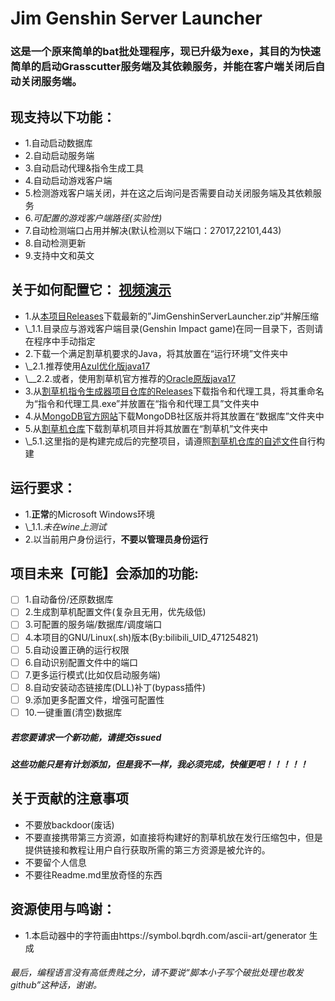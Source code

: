 # Jim Genshin Server Launcher
### 这是一个原来简单的bat批处理程序，现已升级为exe，其目的为快速简单的启动Grasscutter服务端及其依赖服务，并能在客户端关闭后自动关闭服务端。
## 现支持以下功能：
 - 1.自动启动数据库
 - 2.自动启动服务端
 - 3.自动启动代理&指令生成工具
 - 4.自动启动游戏客户端
 - 5.检测游戏客户端关闭，并在这之后询问是否需要自动关闭服务端及其依赖服务
 - 6.*可配置的游戏客户端路径(实验性)*
 - 7.自动检测端口占用并解决(默认检测以下端口：27017,22101,443)
 - 8.自动检测更新
 - 9.支持中文和英文
## 关于如何配置它： [视频演示](https://www.bilibili.com/video/BV1o4xfeSEq3)
 - 1.从[本项目Releases](https://github.com/Jimmy32767255/JimGenshinServerLauncher/releases)下载最新的”JimGenshinServerLauncher.zip“并解压缩
 - \\_1.1.目录应与游戏客户端目录(Genshin Impact game)在同一目录下，否则请在程序中手动指定
 - 2.下载一个满足割草机要求的Java，将其放置在“运行环境”文件夹中
 - \\_2.1.推荐使用[Azul优化版java17](https://www.azul.com/downloads/?version=java-17-lts&package=jdk#zulu)
 - \\__2.2.或者，使用割草机官方推荐的[Oracle原版java17](https://www.oracle.com/java/technologies/javase/jdk17-archive-downloads.html)
 - 3.从[割草机指令生成器项目仓库的Releases](https://github.com/jie65535/GrasscutterCommandGenerator/releases)下载指令和代理工具，将其重命名为“指令和代理工具.exe”并放置在“指令和代理工具”文件夹中
 - 4.从[MongoDB官方网站](https://www.mongodb.com/try/download/community)下载MongoDB社区版并将其放置在“数据库”文件夹中
 - 5.从[割草机仓库](https://github.com/Grasscutters/Grasscutter)下载割草机项目并将其放置在“割草机”文件夹中
 - \\_5.1.这里指的是构建完成后的完整项目，请遵照[割草机仓库的自述文件](https://github.com/Grasscutters/Grasscutter/blob/development/docs/README_zh-CN.md)自行构建
## 运行要求：
 - 1.**正常**的Microsoft Windows环境
 - \\_1.1.*未在wine上测试*
 - 2.以当前用户身份运行，**不要以管理员身份运行**
## 项目未来【可能】会添加的功能:
- [ ] 1.自动备份/还原数据库
- [ ] 2.生成割草机配置文件(复杂且无用，优先级低)
- [ ] 3.可配置的服务端/数据库/调度端口
- [ ] 4.本项目的GNU/Linux(.sh)版本(By:bilibili_UID_471254821) 
- [ ] 5.自动设置正确的运行权限
- [ ] 6.自动识别配置文件中的端口
- [ ] 7.更多运行模式(比如仅启动服务端)
- [ ] 8.自动安装动态链接库(DLL)补丁(bypass插件)
- [ ] 9.添加更多配置文件，增强可配置性
- [ ] 10.一键重置(清空)数据库
##### 若您要请求一个新功能，请提交issued
##### 这些功能只是有计划添加，但是我不一样，我必须完成，快催更吧！！！！！
## 关于贡献的注意事项
 - 不要放backdoor(废话)
 - 不要直接携带第三方资源，如直接将构建好的割草机放在发行压缩包中，但是提供链接和教程让用户自行获取所需的第三方资源是被允许的。
 - 不要留个人信息
 - 不要往Readme.md里放奇怪的东西
## 资源使用与鸣谢：
 - 1.本启动器中的字符画由https://symbol.bqrdh.com/ascii-art/generator 生成
###### 最后，编程语言没有高低贵贱之分，请不要说“脚本小子写个破批处理也敢发github”这种话，谢谢。